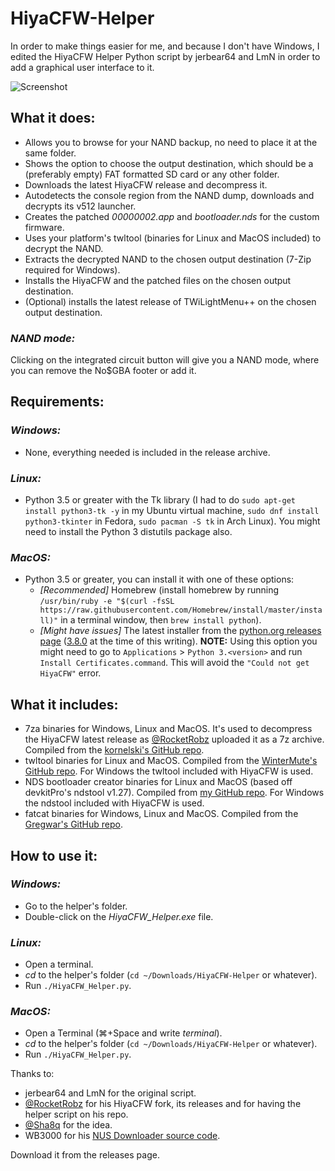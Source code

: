 # HiyaCFW-Helper

In order to make things easier for me, and because I don't have Windows, I edited the HiyaCFW Helper Python script by jerbear64 and LmN in order to add a graphical user interface to it.

![Screenshot](https://image.ibb.co/hhzKRL/Screen-Shot-2018-10-18-at-16-30-18.png)

## What it does:
* Allows you to browse for your NAND backup, no need to place it at the same folder.
* Shows the option to choose the output destination, which should be a (preferably empty) FAT formatted SD card or any other folder.
* Downloads the latest HiyaCFW release and decompress it.
* Autodetects the console region from the NAND dump, downloads and decrypts its v512 launcher.
* Creates the patched _00000002.app_ and _bootloader.nds_ for the custom firmware.
* Uses your platform's twltool (binaries for Linux and MacOS included) to decrypt the NAND.
* Extracts the decrypted NAND to the chosen output destination (7-Zip required for Windows).
* Installs the HiyaCFW and the patched files on the chosen output destination.
* (Optional) installs the latest release of TWiLightMenu++ on the chosen output destination.

### _NAND mode:_
Clicking on the integrated circuit button will give you a NAND mode, where you can remove the No$GBA footer or add it.

## Requirements:
### _Windows:_
* None, everything needed is included in the release archive.

### _Linux:_
* Python 3.5 or greater with the Tk library (I had to do `sudo apt-get install python3-tk -y` in my Ubuntu virtual machine, `sudo dnf install python3-tkinter` in Fedora, `sudo pacman -S tk` in Arch Linux). You might need to install the Python 3 distutils package also.

### _MacOS:_
* Python 3.5 or greater, you can install it with one of these options:
  * _[Recommended]_ Homebrew (install homebrew by running `/usr/bin/ruby -e "$(curl -fsSL https://raw.githubusercontent.com/Homebrew/install/master/install)"` in a terminal window, then `brew install python`).
  * _[Might have issues]_ The latest installer from the [python.org releases page](https://www.python.org/downloads/release) ([3.8.0](https://www.python.org/ftp/python/3.8.0/python-3.8.0-macosx10.9.pkg) at the time of this writing). **NOTE:** Using this option you might need to go to `Applications` > `Python 3.<version>` and run `Install Certificates.command`. This will avoid the `"Could not get HiyaCFW"` error.

## What it includes:
* 7za binaries for Windows, Linux and MacOS. It's used to decompress the HiyaCFW latest release as [@RocketRobz](https://github.com/RocketRobz) uploaded it as a 7z archive. Compiled from the [kornelski's GitHub repo](https://github.com/kornelski/7z).
* twltool binaries for Linux and MacOS. Compiled from the [WinterMute's GitHub repo](https://github.com/WinterMute/twltool). For Windows the twltool included with HiyaCFW is used.
* NDS bootloader creator binaries for Linux and MacOS (based off devkitPro's ndstool v1.27). Compiled from [my GitHub repo](https://github.com/mondul/NDS-Bootloader-Creator). For Windows the ndstool included with HiyaCFW is used.
* fatcat binaries for Windows, Linux and MacOS. Compiled from the [Gregwar's GitHub repo](https://github.com/Gregwar/fatcat).

## How to use it:
### _Windows:_
* Go to the helper's folder.
* Double-click on the _HiyaCFW_Helper.exe_ file.

### _Linux:_
* Open a terminal.
* _cd_ to the helper's folder (`cd ~/Downloads/HiyaCFW-Helper` or whatever).
* Run `./HiyaCFW_Helper.py`.

### _MacOS:_
* Open a Terminal (⌘+Space and write _terminal_).
* _cd_ to the helper's folder (`cd ~/Downloads/HiyaCFW-Helper` or whatever).
* Run `./HiyaCFW_Helper.py`.

Thanks to:
* jerbear64 and LmN for the original script.
* [@RocketRobz](https://github.com/RocketRobz) for his HiyaCFW fork, its releases and for having the helper script on his repo.
* [@Sha8q](https://github.com/Sha8q) for the idea.
* WB3000 for his [NUS Downloader source code](https://code.google.com/archive/p/nusdownloader/source/default/source).

Download it from the releases page.
